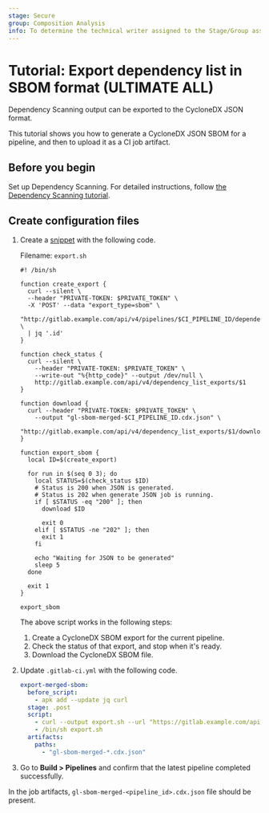 ```yaml
---
stage: Secure
group: Composition Analysis
info: To determine the technical writer assigned to the Stage/Group associated with this page, see https://handbook.gitlab.com/handbook/product/ux/technical-writing/#assignments
---
```


# Tutorial: Export dependency list in SBOM format **(ULTIMATE ALL)**

Dependency Scanning output can be exported to the CycloneDX JSON format.

This tutorial shows you how to generate a CycloneDX JSON SBOM for a pipeline, and then to upload it as a CI job artifact.

## Before you begin

Set up Dependency Scanning. For detailed instructions, follow [the Dependency Scanning tutorial](dependency_scanning.md).

## Create configuration files

1. Create a [snippet](../api/snippets.md) with the following code.

   Filename: `export.sh`

   ```shell
   #! /bin/sh

   function create_export {
     curl --silent \
     --header "PRIVATE-TOKEN: $PRIVATE_TOKEN" \
     -X 'POST' --data "export_type=sbom" \
     "http://gitlab.example.com/api/v4/pipelines/$CI_PIPELINE_ID/dependency_list_exports" \
     | jq '.id'
   }

   function check_status {
     curl --silent \
       --header "PRIVATE-TOKEN: $PRIVATE_TOKEN" \
       --write-out "%{http_code}" --output /dev/null \
       http://gitlab.example.com/api/v4/dependency_list_exports/$1
   }

   function download {
     curl --header "PRIVATE-TOKEN: $PRIVATE_TOKEN" \
       --output "gl-sbom-merged-$CI_PIPELINE_ID.cdx.json" \
       "http://gitlab.example.com/api/v4/dependency_list_exports/$1/download"
   }

   function export_sbom {
     local ID=$(create_export)

     for run in $(seq 0 3); do
       local STATUS=$(check_status $ID)
       # Status is 200 when JSON is generated.
       # Status is 202 when generate JSON job is running.
       if [ $STATUS -eq "200" ]; then
         download $ID

         exit 0
       elif [ $STATUS -ne "202" ]; then
         exit 1
       fi

       echo "Waiting for JSON to be generated"
       sleep 5
     done

     exit 1
   }

   export_sbom
   ```

   The above script works in the following steps:

   1. Create a CycloneDX SBOM export for the current pipeline.
   1. Check the status of that export, and stop when it's ready.
   1. Download the CycloneDX SBOM file.

1. Update `.gitlab-ci.yml` with the following code.

   ```yaml
   export-merged-sbom:
     before_script:
       - apk add --update jq curl
     stage: .post
     script:
       - curl --output export.sh --url "https://gitlab.example.com/api/v4/snippets/<SNIPPET_ID>/raw"
       - /bin/sh export.sh
     artifacts:
       paths:
         - "gl-sbom-merged-*.cdx.json"
   ```

1. Go to **Build > Pipelines** and confirm that the latest pipeline completed successfully.

In the job artifacts, `gl-sbom-merged-<pipeline_id>.cdx.json` file should be present.
